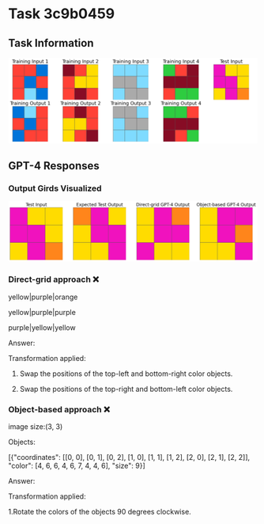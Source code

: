 
# Task 3c9b0459

## Task Information

![](images/tasks/3c9b0459.png)

## GPT-4 Responses

### Output Girds Visualized
![](images/solutions/3c9b0459.png)

### Direct-grid approach ❌
yellow|purple|orange

yellow|purple|purple

purple|yellow|yellow



Answer:

Transformation applied:

1. Swap the positions of the top-left and bottom-right color objects.

2. Swap the positions of the top-right and bottom-left color objects.

### Object-based approach ❌
image size:(3, 3)

Objects:

[{"coordinates": [[0, 0], [0, 1], [0, 2], [1, 0], [1, 1], [1, 2], [2, 0], [2, 1], [2, 2]], "color": [4, 6, 6, 4, 6, 7, 4, 4, 6], "size": 9}]



Answer:

Transformation applied:

1.Rotate the colors of the objects 90 degrees clockwise.
